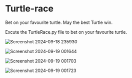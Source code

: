 # Turtle-race
Bet on your favourite turtle. May the best Turtle win.

Excute the TurtleRace.py file to bet on your favourite turtle.

![Screenshot 2024-09-18 235930](https://github.com/user-attachments/assets/e992c885-be4f-4267-a1c7-e634cac87b8a)

![Screenshot 2024-09-19 001644](https://github.com/user-attachments/assets/e90283b1-a225-4354-ad6b-928a5f55a17d)

![Screenshot 2024-09-19 001703](https://github.com/user-attachments/assets/9c7666b6-10ca-448f-8ca2-b5526ed035ce)

![Screenshot 2024-09-19 001723](https://github.com/user-attachments/assets/0bfe8050-4ab5-4232-94db-954bccbdd2f1)




